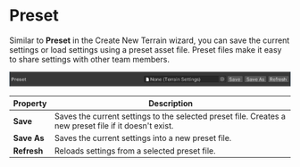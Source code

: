 # Preset

Similar to **Preset** in the Create New Terrain wizard, you can save the current settings or load settings using a preset asset file. Preset files make it easy to share settings with other team members.

![](images/4-22-toolbox-preset-settings.png)

| **Property**               | **Description**                                              |
| -------------------------- | ------------------------------------------------------------ |
| **Save**                   | Saves the current settings to the selected preset file. Creates a new preset file if it doesn't exist. |
| **Save As**                | Saves the current settings into a new preset file. |
| **Refresh**                |  Reloads settings from a selected preset file. |
